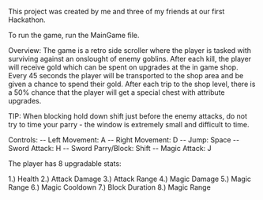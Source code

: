 This project was created by me and three of my friends at our first Hackathon. 

To run the game, run the MainGame file.

Overview:
The game is a retro side scroller where the player is tasked with surviving against an onslought of enemy goblins.
After each kill, the player will receive gold which can be spent on upgrades at the in game shop.
Every 45 seconds the player will be transported to the shop area and be given a chance to spend their gold.
After each trip to the shop level, there is a 50% chance that the player will get a special chest with attribute upgrades.

TIP: When blocking hold down shift just before the enemy attacks, do not try to time your parry - the window is extremely small and difficult to time.

Controls: --
Left Movement: A --
Right Movement: D --
Jump: Space --
Sword Attack: H --
Sword Parry/Block: Shift -- 
Magic Attack: J

The player has 8 upgradable stats:

1.) Health
2.) Attack Damage
3.) Attack Range
4.) Magic Damage
5.) Magic Range 
6.) Magic Cooldown
7.) Block Duration
8.) Magic Range 


